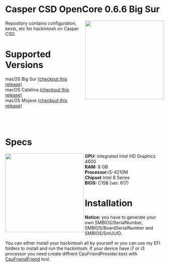 <h1>Casper CSD OpenCore 0.6.6 Big Sur</h1>
<img align="right" width="250" height="250" src="https://i.ibb.co/pWSYTSF/csd11.png">
<p align="left"> 
Repository contains configuration, kexts, etc for hackintosh on Casper CSD.
</p>
<h1>Supported Versions</h1>
macOS Big Sur <a href="https://github.com/murathasev/casper-csd/releases/tag/0.6.6">(checkout this release)</a><br>
macOS Catalina <a href="https://github.com/murathasev/casper-csd/releases/tag/0.6.6">(checkout this release)</a><br>
macOS Mojave <a href="https://github.com/murathasev/casper-csd/releases/tag/0.6.6">(checkout this release)</a><br><br><br><br>
<h1>Specs</h1>
<img align="left" width="250" height="250" src="https://i.ibb.co/kmBvSdn/casper.png">
<b>GPU:</b> integrated Intel HD Graphics 4600<br>
<b>RAM:</b> 8 GB<br>
<b>Processor:</b>i5-4210M<br>
<b>Chipset</b> Intel 8 Series<br>
<b>BIOS:</b> C15B (ver. 617)
<h1>Installation</h1>
<b>Notice:</b> you have to generate your own SMBIOS/SerialNumber, SMBIOS/BoardSerialNumber and SMBIOS/SmUUID.

You can either install your hackintosh all by yourself or you can use my EFI folders to install and run the hackintosh.
If your device have i7 or i3 processor you need create diffrent CpuFriendProvider.kext with <a href="https://github.com/fewtarius/CPUFriendFriend">CpuFriendFriend</a> tool.

